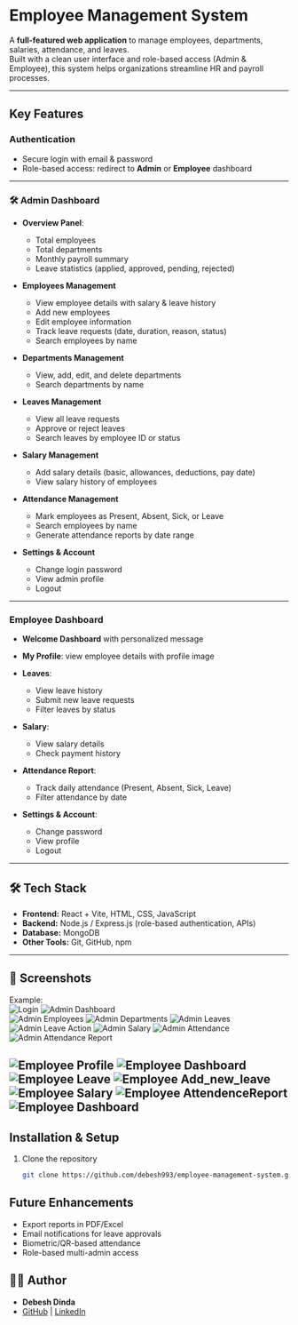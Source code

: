 # Employee Management System

A **full-featured web application** to manage employees, departments, salaries, attendance, and leaves.  
Built with a clean user interface and role-based access (Admin & Employee), this system helps organizations streamline HR and payroll processes.

---

##  Key Features

###  Authentication
- Secure login with email & password  
- Role-based access: redirect to **Admin** or **Employee** dashboard  

---

### 🛠 Admin Dashboard
- **Overview Panel**:  
  - Total employees  
  - Total departments  
  - Monthly payroll summary  
  - Leave statistics (applied, approved, pending, rejected)  

- **Employees Management**  
  - View employee details with salary & leave history  
  - Add new employees  
  - Edit employee information  
  - Track leave requests (date, duration, reason, status)  
  - Search employees by name  

- **Departments Management**  
  - View, add, edit, and delete departments  
  - Search departments by name  

- **Leaves Management**  
  - View all leave requests  
  - Approve or reject leaves  
  - Search leaves by employee ID or status  

- **Salary Management**  
  - Add salary details (basic, allowances, deductions, pay date)  
  - View salary history of employees  

- **Attendance Management**  
  - Mark employees as Present, Absent, Sick, or Leave  
  - Search employees by name  
  - Generate attendance reports by date range  

- **Settings & Account**  
  - Change login password  
  - View admin profile  
  - Logout  

---

###  Employee Dashboard
- **Welcome Dashboard** with personalized message  
- **My Profile**: view employee details with profile image  
- **Leaves**:  
  - View leave history  
  - Submit new leave requests  
  - Filter leaves by status  

- **Salary**:  
  - View salary details  
  - Check payment history  

- **Attendance Report**:  
  - Track daily attendance (Present, Absent, Sick, Leave)  
  - Filter attendance by date  

- **Settings & Account**:  
  - Change password  
  - View profile  
  - Logout  

---

## 🛠 Tech Stack
- **Frontend:** React + Vite, HTML, CSS, JavaScript  
- **Backend:** Node.js / Express.js (role-based authentication, APIs)  
- **Database:** MongoDB   
- **Other Tools:** Git, GitHub, npm  

---

## 📸 Screenshots
 
Example:  
![Login](./Frontend_react/screenshots_admin/login.png)
![Admin Dashboard](./Frontend_react/screenshots_admin/dashboard.png)  
![Admin Employees](./Frontend_react/screenshots_admin/employees.png)
![Admin Departments](./Frontend_react/screenshots_admin/departments.png)
![Admin Leaves](./Frontend_react/screenshots_admin/leaves.png)
![Admin Leave Action](./Frontend_react/screenshots_admin/leave_action.png)
![Admin Salary](./Frontend_react/screenshots_admin/salary.png)
![Admin Attendance](./Frontend_react/screenshots_admin/attendance.png)
![Admin Attendance Report](./Frontend_react/screenshots_admin/attendance_report.png)



![Employee Profile](./Frontend_react/screenshots/employee_myprofile.png) 
![Employee Dashboard](./Frontend_react/screenshots/employee_dashboard.png)
![Employee Leave](./Frontend_react/screenshots/employee_leave.png)
![Employee Add_new_leave](./Frontend_react/screenshots/employee_addLeave.png)
![Employee Salary](./Frontend_react/screenshots/employee_salary.png)
![Employee AttendenceReport](./Frontend_react/screenshots//employee_attendance.png)
![Employee Dashboard](./Frontend_react/screenshots/employee_settings.png)
---

##  Installation & Setup

1. Clone the repository  
   ```bash
   git clone https://github.com/debesh993/employee-management-system.git

##  Future Enhancements
- Export reports in PDF/Excel
- Email notifications for leave approvals
- Biometric/QR-based attendance
- Role-based multi-admin access


## 👨‍💻 Author
- **Debesh Dinda**  
- [GitHub](https://github.com/debesh993) | [LinkedIn](www.linkedin.com/in/debesh-dinda-50b347301)  
